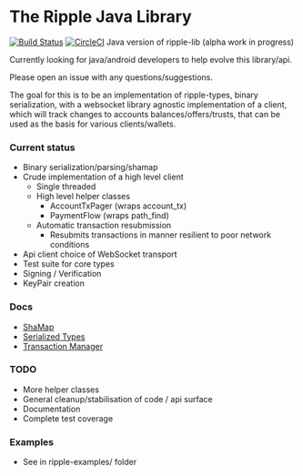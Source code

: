 The Ripple Java Library
===============

[![Build Status](https://travis-ci.org/sublimator/ripple-lib-java.png?branch=master)](https://travis-ci.org/sublimator/ripple-lib-java) [![CircleCI](https://circleci.com/gh/sublimator/ripple-lib-java.svg?style=svg)](https://circleci.com/gh/sublimator/ripple-lib-java)
Java version of ripple-lib (alpha work in progress)

Currently looking for java/android developers to help evolve this library/api.

Please open an issue with any questions/suggestions.

The goal for this is to be an implementation of ripple-types, binary
serialization, with a websocket library agnostic implementation of a client,
which will track changes to accounts balances/offers/trusts, that can be used as
the basis for various clients/wallets.

### Current status
  
  - Binary serialization/parsing/shamap
  - Crude implementation of a high level client
    - Single threaded
    - High level helper classes
      - AccountTxPager (wraps account_tx)
      - PaymentFlow (wraps path_find)
    - Automatic transaction resubmission
      - Resubmits transactions in manner resilient to poor network conditions
  - Api client choice of WebSocket transport
  - Test suite for core types
  - Signing / Verification
  - KeyPair creation

### Docs

  - [ShaMap](ripple-core/src/main/java/com/ripple/core/types/shamap/README.md)
  - [Serialized Types](ripple-core/README.md)
  - [Transaction Manager](ripple-client/src/main/java/com/ripple/client/transactions/README.md)

### TODO
  - More helper classes
  - General cleanup/stabilisation of code / api surface
  - Documentation
  - Complete test coverage

### Examples

  - See in ripple-examples/ folder
